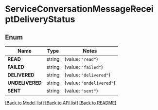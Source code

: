 # ServiceConversationMessageReceiptDeliveryStatus

## Enum

Name | Type | Notes
------------ | ------------- | -------------
**READ** | string | (value: `"read"`)
**FAILED** | string | (value: `"failed"`)
**DELIVERED** | string | (value: `"delivered"`)
**UNDELIVERED** | string | (value: `"undelivered"`)
**SENT** | string | (value: `"sent"`)


[[Back to Model list]](../README.md#documentation-for-models) [[Back to API list]](../README.md#documentation-for-api-endpoints) [[Back to README]](../README.md)



